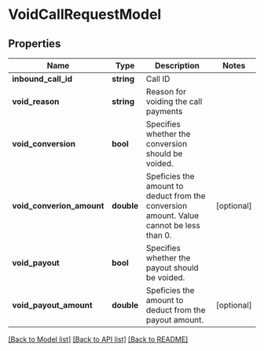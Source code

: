 # VoidCallRequestModel

## Properties
Name | Type | Description | Notes
------------ | ------------- | ------------- | -------------
**inbound_call_id** | **string** | Call ID | 
**void_reason** | **string** | Reason for voiding the call payments | 
**void_conversion** | **bool** | Specifies whether the conversion should be voided. | 
**void_converion_amount** | **double** | Speficies the amount to deduct from the conversion amount. Value cannot be less than 0. | [optional] 
**void_payout** | **bool** | Specifies whether the payout should be voided. | 
**void_payout_amount** | **double** | Speficies the amount to deduct from the payout amount. | [optional] 

[[Back to Model list]](../README.md#documentation-for-models) [[Back to API list]](../README.md#documentation-for-api-endpoints) [[Back to README]](../README.md)



